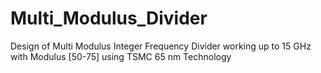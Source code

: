 # Multi_Modulus_Divider
Design of Multi Modulus Integer Frequency Divider working up to 15 GHz with Modulus [50-75] using TSMC 65 nm Technology
